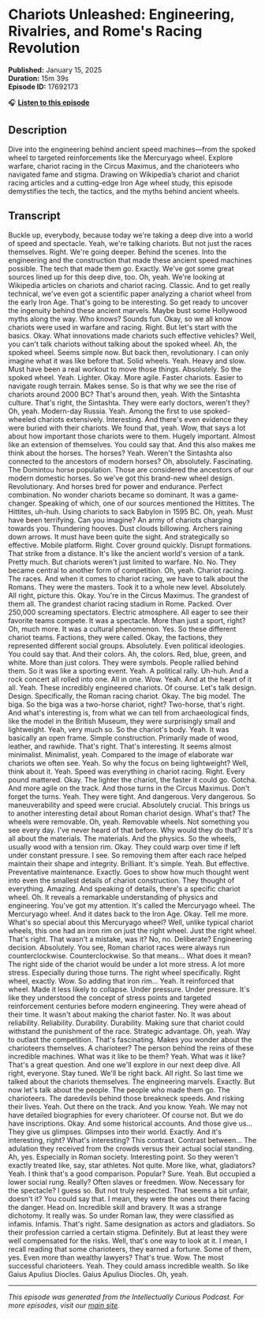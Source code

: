 # Chariots Unleashed: Engineering, Rivalries, and Rome's Racing Revolution

**Published:** January 15, 2025  
**Duration:** 15m 39s  
**Episode ID:** 17692173

🎧 **[Listen to this episode](https://intellectuallycurious.buzzsprout.com/2529712/episodes/17692173-chariots-unleashed-engineering-rivalries-and-rome's-racing-revolution)**

## Description

Dive into the engineering behind ancient speed machines—from the spoked wheel to targeted reinforcements like the Mercuryago wheel. Explore warfare, chariot racing in the Circus Maximus, and the charioteers who navigated fame and stigma. Drawing on Wikipedia’s chariot and chariot racing articles and a cutting-edge Iron Age wheel study, this episode demystifies the tech, the tactics, and the myths behind ancient wheels.

## Transcript

Buckle up, everybody, because today we're taking a deep dive into a world of speed and spectacle. Yeah, we're talking chariots. But not just the races themselves. Right. We're going deeper. Behind the scenes. Into the engineering and the construction that made these ancient speed machines possible. The tech that made them go. Exactly. We've got some great sources lined up for this deep dive, too. Oh, yeah. We're looking at Wikipedia articles on chariots and chariot racing. Classic. And to get really technical, we've even got a scientific paper analyzing a chariot wheel from the early Iron Age. That's going to be interesting. So get ready to uncover the ingenuity behind these ancient marvels. Maybe bust some Hollywood myths along the way. Who knows? Sounds fun. Okay, so we all know chariots were used in warfare and racing. Right. But let's start with the basics. Okay. What innovations made chariots such effective vehicles? Well, you can't talk chariots without talking about the spoked wheel. Ah, the spoked wheel. Seems simple now. But back then, revolutionary. I can only imagine what it was like before that. Solid wheels. Yeah. Heavy and slow. Must have been a real workout to move those things. Absolutely. So the spoked wheel. Yeah. Lighter. Okay. More agile. Faster chariots. Easier to navigate rough terrain. Makes sense. So is that why we see the rise of chariots around 2000 BC? That's around then, yeah. With the Sintashta culture. That's right, the Sintashta. They were early doctors, weren't they? Oh, yeah. Modern-day Russia. Yeah. Among the first to use spoked-wheeled chariots extensively. Interesting. And there's even evidence they were buried with their chariots. We found that, yeah. Wow, that says a lot about how important those chariots were to them. Hugely important. Almost like an extension of themselves. You could say that. And this also makes me think about the horses. The horses? Yeah. Weren't the Sintashta also connected to the ancestors of modern horses? Oh, absolutely. Fascinating. The Domintou horse population. Those are considered the ancestors of our modern domestic horses. So we've got this brand-new wheel design. Revolutionary. And horses bred for power and endurance. Perfect combination. No wonder chariots became so dominant. It was a game-changer. Speaking of which, one of our sources mentioned the Hittites. The Hittites, uh-huh. Using chariots to sack Babylon in 1595 BC. Oh, yeah. Must have been terrifying. Can you imagine? An army of chariots charging towards you. Thundering hooves. Dust clouds billowing. Archers raining down arrows. It must have been quite the sight. And strategically so effective. Mobile platform. Right. Cover ground quickly. Disrupt formations. That strike from a distance. It's like the ancient world's version of a tank. Pretty much. But chariots weren't just limited to warfare. No. No. They became central to another form of competition. Oh, yeah. Chariot racing. The races. And when it comes to chariot racing, we have to talk about the Romans. They were the masters. Took it to a whole new level. Absolutely. All right, picture this. Okay. You're in the Circus Maximus. The grandest of them all. The grandest chariot racing stadium in Rome. Packed. Over 250,000 screaming spectators. Electric atmosphere. All eager to see their favorite teams compete. It was a spectacle. More than just a sport, right? Oh, much more. It was a cultural phenomenon. Yes. So these different chariot teams. Factions, they were called. Okay, the factions, they represented different social groups. Absolutely. Even political ideologies. You could say that. And their colors. Ah, the colors. Red, blue, green, and white. More than just colors. They were symbols. People rallied behind them. So it was like a sporting event. Yeah. A political rally. Uh-huh. And a rock concert all rolled into one. All in one. Wow. Yeah. And at the heart of it all. Yeah. These incredibly engineered chariots. Of course. Let's talk design. Design. Specifically, the Roman racing chariot. Okay. The big model. The biga. So the biga was a two-horse chariot, right? Two-horse, that's right. And what's interesting is, from what we can tell from archaeological finds, like the model in the British Museum, they were surprisingly small and lightweight. Yeah, very much so. So the chariot's body. Yeah. It was basically an open frame. Simple construction. Primarily made of wood, leather, and rawhide. That's right. That's interesting. It seems almost minimalist. Minimalist, yeah. Compared to the image of elaborate war chariots we often see. Yeah. So why the focus on being lightweight? Well, think about it. Yeah. Speed was everything in chariot racing. Right. Every pound mattered. Okay. The lighter the chariot, the faster it could go. Gotcha. And more agile on the track. And those turns in the Circus Maximus. Don't forget the turns. Yeah. They were tight. And dangerous. Very dangerous. So maneuverability and speed were crucial. Absolutely crucial. This brings us to another interesting detail about Roman chariot design. What's that? The wheels were removable. Oh, yeah. Removable wheels. Not something you see every day. I've never heard of that before. Why would they do that? It's all about the materials. The materials. And the physics. So the wheels, usually wood with a tension rim. Okay. They could warp over time if left under constant pressure. I see. So removing them after each race helped maintain their shape and integrity. Brilliant. It's simple. Yeah. But effective. Preventative maintenance. Exactly. Goes to show how much thought went into even the smallest details of chariot construction. They thought of everything. Amazing. And speaking of details, there's a specific chariot wheel. Oh. It reveals a remarkable understanding of physics and engineering. You've got my attention. It's called the Mercuryago wheel. The Mercuryago wheel. And it dates back to the Iron Age. Okay. Tell me more. What's so special about this Mercuryago wheel? Well, unlike typical chariot wheels, this one had an iron rim on just the right wheel. Just the right wheel. That's right. That wasn't a mistake, was it? No, no. Deliberate? Engineering decision. Absolutely. You see, Roman chariot races were always run counterclockwise. Counterclockwise. So that means... What does it mean? The right side of the chariot would be under a lot more stress. A lot more stress. Especially during those turns. The right wheel specifically. Right wheel, exactly. Wow. So adding that iron rim... Yeah. It reinforced that wheel. Made it less likely to collapse. Under pressure. Under pressure. It's like they understood the concept of stress points and targeted reinforcement centuries before modern engineering. They were ahead of their time. It wasn't about making the chariot faster. No. It was about reliability. Reliability. Durability. Durability. Making sure that chariot could withstand the punishment of the race. Strategic advantage. Oh, yeah. Way to outlast the competition. That's fascinating. Makes you wonder about the charioteers themselves. A charioteer? The person behind the reins of these incredible machines. What was it like to be them? Yeah. What was it like? That's a great question. And one we'll explore in our next deep dive. All right, everyone. Stay tuned. We'll be right back. All right. So last time we talked about the chariots themselves. The engineering marvels. Exactly. But now let's talk about the people. The people who made them go. The charioteers. The daredevils behind those breakneck speeds. And risking their lives. Yeah. Out there on the track. And you know. Yeah. We may not have detailed biographies for every charioteer. Of course not. But we do have inscriptions. Okay. And some historical accounts. And those give us... They give us glimpses. Glimpses into their world. Exactly. And it's interesting, right? What's interesting? This contrast. Contrast between... The adulation they received from the crowds versus their actual social standing. Ah, yes. Especially in Roman society. Interesting point. So they weren't exactly treated like, say, star athletes. Not quite. More like, what, gladiators? Yeah. I think that's a good comparison. Popular? Sure. Yeah. But occupied a lower social rung. Really? Often slaves or freedmen. Wow. Necessary for the spectacle? I guess so. But not truly respected. That seems a bit unfair, doesn't it? You could say that. I mean, they were the ones out there facing the danger. Head on. Incredible skill and bravery. It was a strange dichotomy. It really was. So under Roman law, they were classified as infamis. Infamis. That's right. Same designation as actors and gladiators. So their profession carried a certain stigma. Definitely. But at least they were well compensated for the risks. Well, that's one way to look at it. I mean, I recall reading that some charioteers, they earned a fortune. Some of them, yes. Even more than wealthy lawyers? That's true. Wow. The most successful charioteers. Yeah. They could amass incredible wealth. So like Gaius Apulius Diocles. Gaius Apulius Diocles. Oh, yeah.

---
*This episode was generated from the Intellectually Curious Podcast. For more episodes, visit our [main site](https://intellectuallycurious.buzzsprout.com).*
